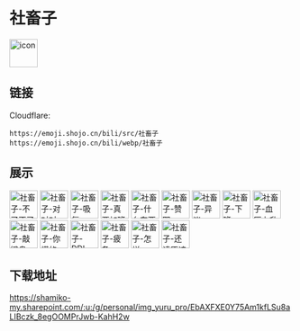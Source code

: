 # 社畜子
<img src="https://emoji.shojo.cn/bili/src/社畜子/icon.png" width="50" height="50" alt="icon">

## 链接
Cloudflare:
```
https://emoji.shojo.cn/bili/src/社畜子
https://emoji.shojo.cn/bili/webp/社畜子
```
## 展示
<img src="https://emoji.shojo.cn/bili/src/社畜子/社畜子-不了不了.png" width="50" height="50" alt="社畜子-不了不了">
<img src="https://emoji.shojo.cn/bili/src/社畜子/社畜子-对对对.png" width="50" height="50" alt="社畜子-对对对">
<img src="https://emoji.shojo.cn/bili/src/社畜子/社畜子-吸氧.png" width="50" height="50" alt="社畜子-吸氧">
<img src="https://emoji.shojo.cn/bili/src/社畜子/社畜子-真要加班.png" width="50" height="50" alt="社畜子-真要加班">
<img src="https://emoji.shojo.cn/bili/src/社畜子/社畜子-什么东西.png" width="50" height="50" alt="社畜子-什么东西">
<img src="https://emoji.shojo.cn/bili/src/社畜子/社畜子-赞耶.png" width="50" height="50" alt="社畜子-赞耶">
<img src="https://emoji.shojo.cn/bili/src/社畜子/社畜子-异议.png" width="50" height="50" alt="社畜子-异议">
<img src="https://emoji.shojo.cn/bili/src/社畜子/社畜子-下班.png" width="50" height="50" alt="社畜子-下班">
<img src="https://emoji.shojo.cn/bili/src/社畜子/社畜子-血压上升.png" width="50" height="50" alt="社畜子-血压上升">
<img src="https://emoji.shojo.cn/bili/src/社畜子/社畜子-敲键盘.png" width="50" height="50" alt="社畜子-敲键盘">
<img src="https://emoji.shojo.cn/bili/src/社畜子/社畜子-你懂的.png" width="50" height="50" alt="社畜子-你懂的">
<img src="https://emoji.shojo.cn/bili/src/社畜子/社畜子-DDL.png" width="50" height="50" alt="社畜子-DDL">
<img src="https://emoji.shojo.cn/bili/src/社畜子/社畜子-疲惫.png" width="50" height="50" alt="社畜子-疲惫">
<img src="https://emoji.shojo.cn/bili/src/社畜子/社畜子-怎样.png" width="50" height="50" alt="社畜子-怎样">
<img src="https://emoji.shojo.cn/bili/src/社畜子/社畜子-还请原谅.png" width="50" height="50" alt="社畜子-还请原谅">

## 下载地址

https://shamiko-my.sharepoint.com/:u:/g/personal/img_yuru_pro/EbAXFXE0Y75Am1kfLSu8aLIBczk_8egOOMPrJwb-KahH2w